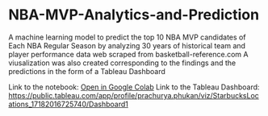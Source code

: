 # __NBA-MVP-Analytics-and-Prediction__
A machine learning model to predict the top 10 NBA MVP candidates of Each NBA Regular Season by analyzing 30 years of historical team and player performance data web scraped from basketball-reference.com
A viusalization was also created corresponding to the findings and the predictions in the form of a Tableau Dashboard

Link to the notebook:
[Open in Google Colab](https://colab.research.google.com/drive/1HBiwhD4MLgYbIzsIFX5AgGtbWfIgOp3H#scrollTo=X-SqJs_-905F)
Link to the Tableau Dashboard:
https://public.tableau.com/app/profile/prachurya.phukan/viz/StarbucksLocations_17182016725740/Dashboard1
